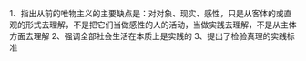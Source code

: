 1、指出从前的唯物主义的主要缺点是：对对象、现实、感性，只是从客体的或直观的形式去理解，不是把它们当做感性的人的活动，当做实践去理解，不是从主体方面去理解
2、强调全部社会生活在本质上是实践的
3、提出了检验真理的实践标准